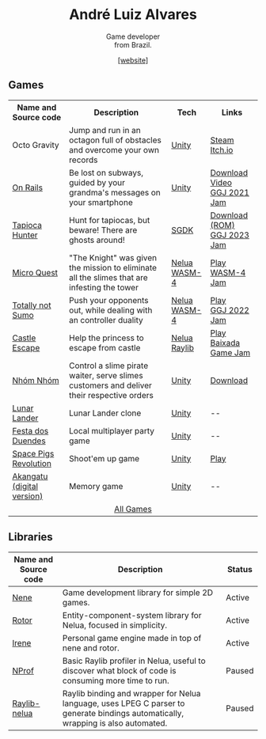 <h1 align="center">André Luiz Alvares</h1>
<p align="center">Game developer<br>from Brazil.</p>
<p align="center"><a href="https://andre-la.github.io/">[website]</a></p>

## Games
<table>
  <tr>
    <th>Name and Source code</th>
    <th>Description</th>
    <th>Tech</th>
    <th>Links</th>
  </tr>

  <tr>
    <td>Octo Gravity</td>
    <td>Jump and run in an octagon full of obstacles and overcome your own records</td>
    <td><a href="https://unity.com/">Unity</a></td>
    <td><a href="https://store.steampowered.com/app/865800/Octo_Gravity/">Steam</a><br><a href="https://origamisword.itch.io/octo-gravity">Itch.io</a></td>
  </tr>

  <tr>
    <td><a href="https://github.com/Andre-LA/GGJ-BaixadaSantista-2021">On Rails</a>
    <td>Be lost on subways, guided by your grandma's messages on your smartphone</td>
    <td><a href="https://unity.com/">Unity</a></td>
    <td><a href="https://globalgamejam.org/2021/games/rails-1">Download</a><br><a href="https://youtu.be/rV-rSyMBgLQ">Video</a><br><a href="https://globalgamejam.org/2021/jam-sites/ggj-baixada-santista-usjtunimonte">GGJ 2021 Jam</a></td>
  </tr>
    
  <tr>
    <td><a href="https://github.com/danilobezerra/tapioca-hunter">Tapioca Hunter</a>
    <td>Hunt for tapiocas, but beware! There are ghosts around!</td>
    <td><a href="https://github.com/Stephane-D/SGDK/">SGDK</a></td>
    <td><a href="https://danilobezerra.itch.io/tapioca-hunter">Download (ROM)</a><br><a href="https://globalgamejam.org/2023/jam-sites/etec-arist%C3%B3teles-ferreira">GGJ 2023 Jam</a></td>
  </tr>
    
  <tr>
    <td><a href="https://github.com/Andre-LA/micro-quest">Micro Quest</a></td>
    <td>"The Knight" was given the mission to eliminate all the slimes that are infesting the tower</td>
    <td><a href="https://nelua.io/">Nelua</a><br><a href="https://wasm4.org/">WASM-4</a></td>
    <td><a href="https://andre-la.itch.io/micro-quest">Play</a><br><a href="https://itch.io/jam/wasm4">WASM-4 Jam</a></td>
  </tr>
    
  <tr>
    <td><a href="https://github.com/Andre-LA/totally-not-sumo">Totally not Sumo</a></td>
    <td>Push your opponents out, while dealing with an controller duality</td>
    <td><a href="https://nelua.io/">Nelua</a><br><a href="https://wasm4.org/">WASM-4</a></td>
    <td><a href="https://origamisword.itch.io/totally-not-sumo">Play</a><br><a href="https://globalgamejam.org/2022/jam-sites/global-game-jam-2022-%E2%80%93-baixada-santista-unisantos">GGJ 2022 Jam</a></td>
  </tr>
    
  <tr>
    <td><a href="https://github.com/Andre-LA/baixada-game-jam-game">Castle Escape</a></td>
    <td>Help the princess to escape from castle</td>
    <td><a href="https://nelua.io/">Nelua</a><br><a href="https://www.raylib.com/">Raylib</a></td>
    <td><a href="https://andre-la.github.io/baixada-game-jam-game/index.html">Play</a><br><a href="https://itch.io/jam/baixada-gamejam">Baixada Game Jam</a></td>
  </tr>

  <tr>
    <td><a href="https://github.com/unimonte-games/nhom-nhom">Nhóm Nhóm</a></td>
    <td>Control a slime pirate waiter, serve slimes customers and deliver their respective orders</td>
    <td><a href="https://unity.com/">Unity</a></td>
    <td><a href="https://andre-la.itch.io/nhom-nhom">Download</a></td>
  </tr>
    
  <tr>
    <td><a href="https://github.com/nicolas-ft/LunarLander">Lunar Lander</a></td>
    <td>Lunar Lander clone</td>
    <td><a href="https://unity.com/">Unity</a></td>
    <td> -- </td>
  </tr>
    
  <tr>
    <td><a href="https://github.com/unimonte-games/festa-dos-duendes">Festa dos Duendes</a></td>
    <td>Local multiplayer party game</td>
    <td><a href="https://unity.com/">Unity</a></td>
    <td> -- </td>
  </tr>
    
  <tr>
    <td><a href="https://github.com/unimonte-games/space-pigs-revolution">Space Pigs Revolution</a></td>
    <td>Shoot'em up game</td>
    <td><a href="https://unity.com/">Unity</a></td>
    <td><a href="https://unimonte-games.github.io/space-pigs-revolution/index.html">Play</a></td>
  </tr>
    
  <tr>
    <td><a href="https://github.com/unimonte-games/jogo-akangatu-digital">Akangatu (digital version)</a></td>
    <td>Memory game</td>
    <td><a href="https://unity.com/">Unity</a></td>
    <td> -- </td>
  </tr>

  <tr>
    <td align="center" colspan=4><a href="https://github.com/stars/Andre-LA/lists/all-my-games">All Games</a></td>
  </tr>
</table>

## Libraries

| Name and Source code | Description | Status |
|---|---|---|
| [Nene](https://github.com/Andre-LA/nene) | Game development library for simple 2D games. | Active |
| [Rotor](https://github.com/Andre-LA/rotor-nelua) | Entity-component-system library for Nelua, focused in simplicity. | Active |
| [Irene](https://github.com/andre-la/irene) | Personal game engine made in top of nene and rotor. | Active |
| [NProf](https://github.com/Andre-LA/nprof) | Basic Raylib profiler in Nelua, useful to discover what block of code is consuming more time to run. | Paused |
| [Raylib-nelua](https://github.com/Andre-LA/raylib-nelua-mirror) | Raylib binding and wrapper for Nelua language, uses LPEG C parser to generate bindings automatically, wrapping is also automated. | Paused |

